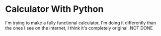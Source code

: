 # Calculator With Python
I'm trying to make a fully functional calculator, I'm doing it differently than the ones I see on the internet, I think it's completely original. NOT DONE

